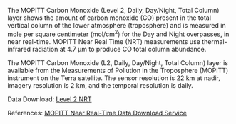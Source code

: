 The MOPITT Carbon Monoxide (Level 2, Daily, Day/Night, Total Column) layer shows the amount of carbon monoxide (CO) present in the total vertical column of the lower atmosphere (troposphere) and is measured in mole per square centimeter (mol/cm<sup>2</sup>) for the Day and Night overpasses, in near real-time. MOPITT Near Real Time (NRT) measurements use thermal-infrared radiation at 4.7 µm to produce CO total column abundance.

The MOPITT Carbon Monoxide (L2, Daily, Day/Night, Total Column) layer is available from the Measurements of Pollution in the Troposphere (MOPITT) instrument on the Terra satellite. The sensor resolution is 22 km at nadir, imagery resolution is 2 km, and the temporal resolution is daily.

Data Download: [Level 2 NRT](http://lance1.acom.ucar.edu/data/L2/)

References: [MOPITT Near Real-Time Data Download Service](http://lance1.acom.ucar.edu/)


